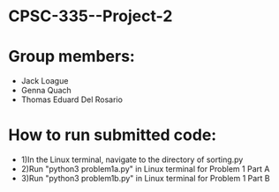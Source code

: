 # CPSC-335--Project-2

# Group members: 
* Jack Loague 
* Genna Quach
* Thomas Eduard Del Rosario

# How to run submitted code: 
  * 1)In the Linux terminal, navigate to the directory of sorting.py
  * 2)Run "python3 problem1a.py" in Linux terminal for Problem 1 Part A
  * 3)Run "python3 problem1b.py" in Linux terminal for Problem 1 Part B
